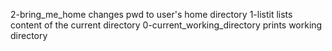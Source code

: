 2-bring_me_home changes pwd to user's home directory
1-listit lists content of the current directory
0-current_working_directory prints working directory

